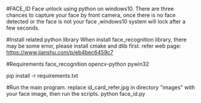 #FACE_ID
Face unlock using python on windows10.
There are three chances to capture your face by front camera, once there is no face detected or the
face is not your face ,windows10 system will lock after a few seconds.

#Install related python library
When install face_recognition library, there may be some error, please install cmake and dlib first.
refer web page: 
https://www.jianshu.com/p/eb4bec6459c7

#Requirements
face_recognition
opencv-python
pywin32

pip install -r requirements.txt

#Run the main program.
replace id_card_refer.jpg in directory "images" with your face image, then run the scripts.
python face_id.py


	
	

